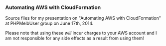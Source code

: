 ### Automating AWS with CloudFormation

Source files for my presentation on "Automating AWS with CloudFormation" at PHPMelbUser group on June 17th, 2014.

Please note that using these *will* incur charges to your AWS account and I am not responsible for any side effects as a result from using them!
